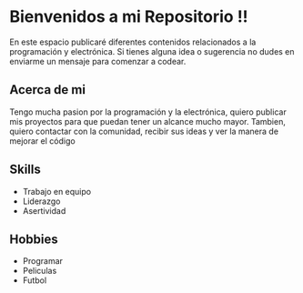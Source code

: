 # Bienvenidos a mi Repositorio !!

En este espacio publicaré diferentes contenidos relacionados a la programación y electrónica. Si tienes alguna idea o sugerencia no dudes en enviarme un mensaje para comenzar a codear.


## Acerca de mi

Tengo mucha pasion por la programación y la electrónica, quiero publicar mis proyectos para que puedan tener un alcance mucho mayor. Tambien, quiero contactar con la comunidad, recibir sus ideas y ver la manera de mejorar el código 

## Skills

- Trabajo en equipo
- Liderazgo
- Asertividad

## Hobbies
- Programar
- Peliculas 
- Futbol


